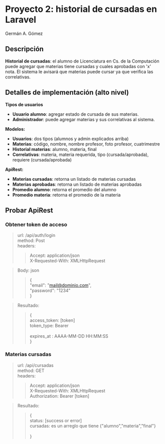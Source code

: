 # Proyecto 2: historial de cursadas en Laravel
Germán A. Gómez

## Descripción

<b>Historial de cursadas</b>: el alumno de Licenciatura en Cs. de la Computación puede agregar que materias tiene cursadas y cuales aprobadas con 'x' nota. El sistema le avisará que materias puede cursar ya que verifica las correlativas.

## Detalles de implementación (alto nivel)

<b>Tipos de usuarios</b>
<ul>
    <li><b>Usuario alumno</b>: agregar estado de cursada de sus materias.</li>
    <li><b>Administrador</b>: puede agregar materias y sus correlativas al sistema.</li>
</ul>
    
<b>Modelos: </b>
<ul>
    <li><b>Usuarios</b>: dos tipos (alumnos y admin explicados arriba)</li>
    <li><b>Materias</b>: código, nombre, nombre profesor, foto profesor, cuatrimestre</li>
    <li><b>Historial materias</b>: alumno, materia, final</li>
    <li><b>Correlativas</b>: materia, materia requerida, tipo (cursada/aprobada), requiere (cursada/aprobada)</li> 
</ul>

<b>ApiRest: </b>
<ul>
    <li><b>Materias cursadas</b>: retorna un listado de materias cursadas</li>
    <li><b>Materias aprobadas</b>: retorna un listado de materias aprobadas</li>
    <li><b>Promedio alumno</b>: retorna el promedio del alumno</li>
    <li><b>Promedio materia</b>: retorna el promedio de la materia</li>
</ul>

## Probar ApiRest

### Obtener token de acceso

>url: /api/auth/login <br>
>method: Post  <br>
>headers:  <br>
>>Accept: application/json <br>
>>X-Requested-With: XMLHttpRequest<br>

>Body: json<br>
>>{ <br>
>>    "email": "mail@dominio.com", <br>
>>    "password": "1234" <br>
>>} <br>

>Resultado: <br>
>>{ <br>
>> access_token: [token]<br>
>> token_type: Bearer <br>  
>> expires_at : AAAA-MM-DD HH:MM:SS<br>
>> }

### Materias cursadas

>url: /api/cursadas <br>
>method: GET  <br>
>headers:  <br>
>>Accept: application/json <br>
>>X-Requested-With: XMLHttpRequest<br>
>>Authorization: Bearer [token]<br>

>Resultado: <br>
>>{ <br>
>> status: [success or error]<br>
>> cursadas: es un arreglo que tiene {"alumno","materia","final"} <br>  
>> }
